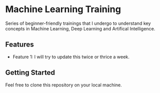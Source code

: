 # Machine Learning Training

Series of beginner-friendly trainings that I undergo to understand key concepts in Machine Learning, Deep Learning and Artifical Intelligence.
## Features

- Feature 1: I will try to update this twice or thrice a week.

## Getting Started

Feel free to clone this repository on your local machine.
